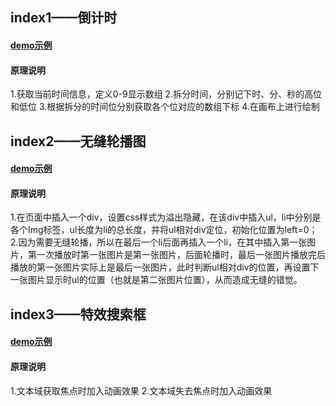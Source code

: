 ## index1——倒计时

#### [demo示例](http://htmlpreview.github.io/?https://github.com/ljuyi/javascript/blob/junyi.li/index1.html)

#### 原理说明
1.获取当前时间信息，定义0-9显示数组
2.拆分时间，分别记下时、分、秒的高位和低位
3.根据拆分的时间位分别获取各个位对应的数组下标
4.在画布上进行绘制

## index2——无缝轮播图
#### [demo示例](http://htmlpreview.github.io/?https://github.com/ljuyi/javascript/blob/junyi.li/index2.html)

#### 原理说明
1.在页面中插入一个div，设置css样式为溢出隐藏，在该div中插入ul，li中分别是各个Img标签，ul长度为li的总长度，并将ul相对div定位，初始化位置为left=0；
2.因为需要无缝轮播，所以在最后一个li后面再插入一个li，在其中插入第一张图片，第一次播放时第一张图片是第一张图片，后面轮播时，最后一张图片播放完后播放的第一张图片实际上是最后一张图片，此时判断ul相对div的位置，再设置下一张图片显示时ul的位置（也就是第二张图片位置），从而造成无缝的错觉。

## index3——特效搜索框
#### [demo示例](http://htmlpreview.github.io/?https://github.com/ljuyi/javascript/blob/junyi.li/index3.html)

#### 原理说明
1.文本域获取焦点时加入动画效果
2.文本域失去焦点时加入动画效果
